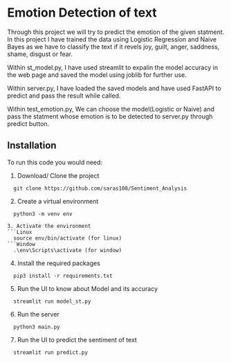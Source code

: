 # Emotion Detection of text
Through this project we will try to predict the emotion of the given statment. In this project I have trained the data using Logistic Regression and Naive Bayes as we have to classify the text if it revels joy, guilt, anger, saddness, shame, disgust or fear.

Within st_model.py, I have used streamlit to expalin the model accuracy in the web page and saved the model using joblib for further use.

Within server.py, I have loaded the saved models and have used FastAPI to predict and pass the result while called.

Within test_emotion.py, We can choose the model(Logistic or Naive) and pass the statment whose emotion is to be detected to server.py through predict button.


## Installation

To run this code you would need:

1. Download/ Clone the project

```git
  git clone https://github.com/saras108/Sentiment_Analysis
```

2. Create a virtual environment

```python3
  python3 -m venv env
```

```
3. Activate the environment
```Linux
  source env/bin/activate (for linux)
```Window
  .\env\Scripts\activate (for window)
```

4. Install the required packages

```python3
  pip3 install -r requirements.txt

``` 

5. Run the UI to know about Model and its accuracy
```python3
  streamlit run model_st.py
```

6. Run the server
```python3
  python3 main.py

```

7. Run the UI to predict the sentiment of text
```python3
  streamlit run predict.py
```